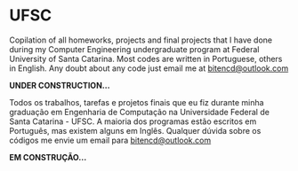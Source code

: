 # UFSC


Copilation of all homeworks, projects and final projects that I have done during my Computer Engineering undergraduate program at Federal University of Santa Catarina. Most codes are written in Portuguese, others in English. Any doubt about any code just email me at  bitencd@outlook.com

__UNDER CONSTRUCTION...__

Todos os trabalhos, tarefas e projetos finais que eu fiz durante minha graduação em Engenharia de Computação na Universidade Federal de Santa Catarina - UFSC. A maioria dos programas estão escritos em Português, mas existem alguns em Inglês. Qualquer dúvida sobre os códigos me envie um email para bitencd@outlook.com

__EM CONSTRUÇÃO...__
